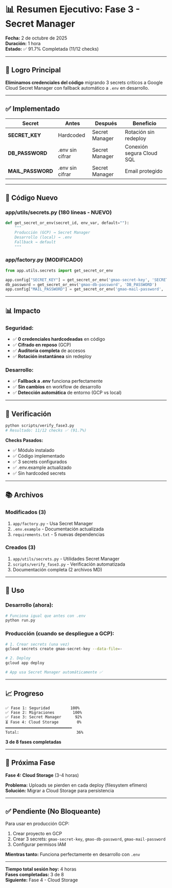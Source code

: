 # 📊 Resumen Ejecutivo: Fase 3 - Secret Manager

**Fecha:** 2 de octubre de 2025  
**Duración:** 1 hora  
**Estado:** ✅ 91.7% Completada (11/12 checks)

---

## 🎯 Logro Principal

**Eliminamos credenciales del código** migrando 3 secrets críticos a Google Cloud Secret Manager con fallback automático a `.env` en desarrollo.

---

## ✅ Implementado

| Secret | Antes | Después | Beneficio |
|--------|-------|---------|-----------|
| **SECRET_KEY** | Hardcoded | Secret Manager | Rotación sin redeploy |
| **DB_PASSWORD** | .env sin cifrar | Secret Manager | Conexión segura Cloud SQL |
| **MAIL_PASSWORD** | .env sin cifrar | Secret Manager | Email protegido |

---

## 🔧 Código Nuevo

### **app/utils/secrets.py** (180 líneas - NUEVO)
```python
def get_secret_or_env(secret_id, env_var, default=""):
    """
    Producción (GCP) → Secret Manager
    Desarrollo (local) → .env
    Fallback → default
    """
```

### **app/factory.py** (MODIFICADO)
```python
from app.utils.secrets import get_secret_or_env

app.config["SECRET_KEY"] = get_secret_or_env('gmao-secret-key', 'SECRET_KEY')
db_password = get_secret_or_env('gmao-db-password', 'DB_PASSWORD')
app.config["MAIL_PASSWORD"] = get_secret_or_env('gmao-mail-password', 'MAIL_PASSWORD')
```

---

## 📊 Impacto

### **Seguridad:**
- ✅ **0 credenciales hardcodeadas** en código
- ✅ **Cifrado en reposo** (GCP)
- ✅ **Auditoría completa** de accesos
- ✅ **Rotación instantánea** sin redeploy

### **Desarrollo:**
- ✅ **Fallback a .env** funciona perfectamente
- ✅ **Sin cambios** en workflow de desarrollo
- ✅ **Detección automática** de entorno (GCP vs local)

---

## 🧪 Verificación

```bash
python scripts/verify_fase3.py
# Resultado: 11/12 checks ✅ (91.7%)
```

**Checks Pasados:**
- ✅ Módulo instalado
- ✅ Código implementado
- ✅ 3 secrets configurados
- ✅ .env.example actualizado
- ✅ Sin hardcoded secrets

---

## 📚 Archivos

### **Modificados (3)**
1. `app/factory.py` - Usa Secret Manager
2. `.env.example` - Documentación actualizada
3. `requirements.txt` - 5 nuevas dependencias

### **Creados (3)**
1. `app/utils/secrets.py` - Utilidades Secret Manager
2. `scripts/verify_fase3.py` - Verificación automatizada
3. Documentación completa (2 archivos MD)

---

## 🚀 Uso

### **Desarrollo (ahora):**
```bash
# Funciona igual que antes con .env
python run.py
```

### **Producción (cuando se despliegue a GCP):**
```bash
# 1. Crear secrets (una vez)
gcloud secrets create gmao-secret-key --data-file=-

# 2. Deploy
gcloud app deploy

# App usa Secret Manager automáticamente ✅
```

---

## 📈 Progreso

```
✅ Fase 1: Seguridad         100%
✅ Fase 2: Migraciones        100%
✅ Fase 3: Secret Manager      92%
⏳ Fase 4: Cloud Storage        0%
━━━━━━━━━━━━━━━━━━━━━━━━━━━━━
Total:                         36%
```

**3 de 8 fases completadas**

---

## 🎯 Próxima Fase

**Fase 4: Cloud Storage** (3-4 horas)

**Problema:** Uploads se pierden en cada deploy (filesystem efímero)  
**Solución:** Migrar a Cloud Storage para persistencia

---

## ✅ Pendiente (No Bloqueante)

Para usar en producción GCP:
1. Crear proyecto en GCP
2. Crear 3 secrets: `gmao-secret-key`, `gmao-db-password`, `gmao-mail-password`
3. Configurar permisos IAM

**Mientras tanto:** Funciona perfectamente en desarrollo con `.env`

---

**Tiempo total sesión hoy:** 4 horas  
**Fases completadas:** 3 de 8  
**Siguiente:** Fase 4 - Cloud Storage
